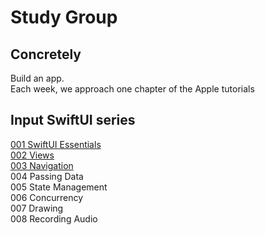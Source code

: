# Study Group

## Concretely
Build an app.   
Each week, we approach one chapter of the Apple tutorials

## Input SwiftUI series
[001 SwiftUI Essentials](https://github.com/betty-godier/examples/blob/master/demos/study-group/001-swiftui-essentials.md)  
[002 Views](https://github.com/betty-godier/examples/blob/master/demos/study-group/002-swiftui-views.md)  
[003 Navigation](https://github.com/betty-godier/examples/blob/master/demos/study-group/003-swiftui-navigation.md)  
004 Passing Data  
005 State Management  
006 Concurrency  
007 Drawing  
008 Recording Audio  

